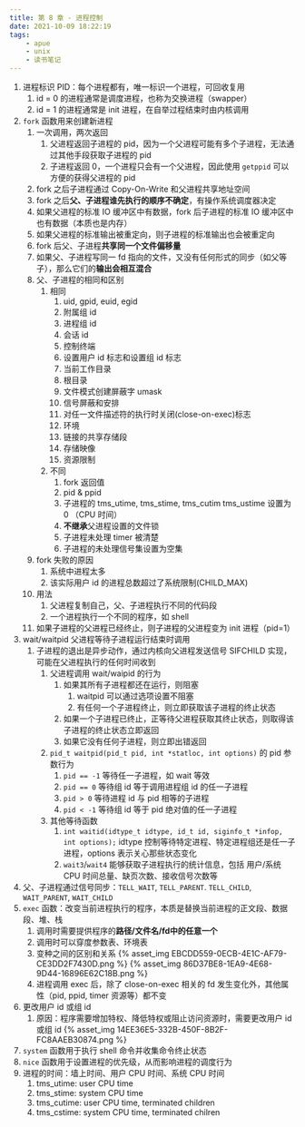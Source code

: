 ```yaml
---
title: 第 8 章 - 进程控制
date: 2021-10-09 18:22:19
tags:
    - apue
    - unix
    - 读书笔记
---
```

1. 进程标识 PID：每个进程都有，唯一标识一个进程，可回收复用
    1. id = 0 的进程通常是调度进程，也称为交换进程（swapper）
    2. id = 1 的进程通常是 init 进程，在自举过程结束时由内核调用
2. `fork` 函数用来创建新进程
    1. 一次调用，两次返回
        1. 父进程返回子进程的 pid，因为一个父进程可能有多个子进程，无法通过其他手段获取子进程的 pid
        2. 子进程返回 0，一个进程只会有一个父进程，因此使用 `getppid` 可以方便的获得父进程的 pid
    2. fork 之后子进程通过 Copy-On-Write 和父进程共享地址空间
    3. fork 之后**父、子进程谁先执行的顺序不确定**，有操作系统调度器决定
    4. 如果父进程的标准 IO 缓冲区中有数据，fork 后子进程的标准 IO 缓冲区中也有数据（本质也是内存）
    5. 如果父进程的标准输出被重定向，则子进程的标准输出也会被重定向
    6. fork 后父、子进程**共享同一个文件偏移量**
    7. 如果父、子进程写同一 fd 指向的文件，又没有任何形式的同步（如父等子），那么它们的**输出会相互混合**
    8. 父、子进程的相同和区别
        1. 相同
            1. uid, gpid, euid, egid
            2. 附属组 id
            3. 进程组 id
            4. 会话 id
            5. 控制终端
            6. 设置用户 id 标志和设置组 id 标志
            7. 当前工作目录
            8. 根目录
            9. 文件模式创建屏蔽字 umask
            10. 信号屏蔽和安排
            11. 对任一文件描述符的执行时关闭(close-on-exec)标志
            12. 环境
            13. 链接的共享存储段
            14. 存储映像
            15. 资源限制
        2. 不同
            1. fork 返回值
            2. pid & ppid
            3. 子进程的 tms_utime, tms_stime, tms_cutim tms_ustime 设置为 0 （CPU 时间）
            4. **不继承**父进程设置的文件锁
            5. 子进程未处理 timer 被清楚
            6. 子进程的未处理信号集设置为空集
    9. fork 失败的原因
        1. 系统中进程太多
        2. 该实际用户 id 的进程总数超过了系统限制(CHILD_MAX)
    10. 用法
        1. 父进程复制自己，父、子进程执行不同的代码段
        2. 一个进程执行一个不同的程序，如 shell
    11. 如果子进程的父进程已经终止，则子进程的父进程变为 init 进程（pid=1）
3. wait/waitpid 父进程等待子进程运行结束时调用
    1. 子进程的退出是异步动作，通过内核向父进程发送信号 SIFCHILD 实现，可能在父进程执行的任何时间收到
        1. 父进程调用 wait/waipid 的行为
            1. 如果其所有子进程都还在运行，则阻塞
                1. waitpid 可以通过选项设置不阻塞
                2. 有任何一个子进程终止，则立即获取该子进程的终止状态
            2. 如果一个子进程已终止，正等待父进程获取其终止状态，则取得该子进程的终止状态立即返回
            3. 如果它没有任何子进程，则立即出错返回
        2. `pid_t waitpid(pid_t pid, int *statloc, int options)` 的 pid 参数行为
            1. `pid == -1` 等待任一子进程，如 wait 等效
            2. `pid == 0` 等待组 id 等于调用进程组 id 的任一子进程
            3. `pid > 0` 等待进程 id 与 pid 相等的子进程
            4. `pid < -1` 等待组 id 等于 pid 绝对值的任一子进程
        3. 其他等待函数
            1. `int waitid(idtype_t idtype, id_t id, siginfo_t *infop, int options);` idtype 控制等待特定进程、特定进程组还是任一子进程，options 表示关心那些状态变化
            2. `wait3`/`wait4` 能够获取子进程执行的统计信息，包括 用户/系统CPU 时间总量、缺页次数、接收信号次数等
4. 父、子进程通过信号同步：`TELL_WAIT`, `TELL_PARENT`. `TELL_CHILD`, `WAIT_PARENT`, `WAIT_CHILD`
5. `exec` 函数：改变当前进程执行的程序，本质是替换当前进程的正文段、数据段、堆、栈
    1. 调用时需要提供程序的**路径/文件名/fd中的任意一个**
    2. 调用时可以穿度参数表、环境表
    3. 变种之间的区别和关系
        {% asset_img EBCDD559-0ECB-4E1C-AF79-CE3DD2F7430D.png %}
        {% asset_img 86D37BE8-1EA9-4E68-9D44-16896E62C18B.png %}
    6. 进程调用 exec 后，除了 close-on-exec 相关的 fd 发生变化外，其他属性（pid, ppid, timer 资源等）都不变
7. 更改用户 id 或组 id
    1. 原因：程序需要增加特权、降低特权或阻止访问资源时，需要更改用户 id 或组 id
        {% asset_img 14EE36E5-332B-450F-8B2F-FC8AAEB30874.png %}
8. `system` 函数用于执行 shell 命令并收集命令终止状态
9. `nice` 函数用于设置进程的优先级，从而影响进程的调度行为
10. 进程的时间：墙上时间、用户 CPU 时间、系统 CPU 时间
    1. tms_utime: user CPU time
    2. tms_stime: system CPU time
    3. tms_cutime: user CPU time, terminated children
    4. tms_cstime: system CPU time, terminated chilren

